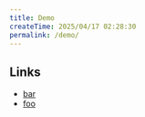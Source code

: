 ```yaml
---
title: Demo
createTime: 2025/04/17 02:28:30
permalink: /demo/
---
```


## Links

- [bar](./bar.md)
- [foo](./foo.md)
